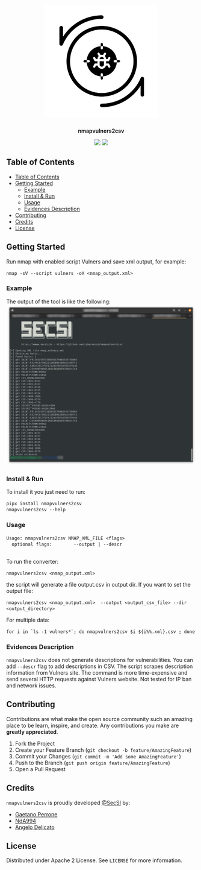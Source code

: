 <h1 align="center">
  <br>
  <picture>
    <source
      srcset="https://raw.githubusercontent.com/cybersecsi/nmapvulners2csv/main/assets/logo-dark-mode.png"
      media="(prefers-color-scheme: dark)"/>
    <img src="https://raw.githubusercontent.com/cybersecsi/nmapvulners2csv/main/assets/logo-light-mode.png" alt= "nmapvulners2csv" width="300px">
  </picture>
</h1>
<p align="center">
    <b>nmapvulners2csv</b>
<p>

<p align="center">
  <a href="https://github.com/cybersecsi/nmapvulners2csv/blob/main/README.md"><img src="https://img.shields.io/badge/Documentation-complete-green.svg?style=flat"></a>
  <a href="https://github.com/cybersecsi/nmapvulners2csv/blob/main/LICENSE"><img src="https://img.shields.io/badge/License-Apache2-blue.svg"></a>
</p>

## Table of Contents
- [Table of Contents](#table-of-contents)
- [Getting Started](#getting-started)
  - [Example](#example)
  - [Install \& Run](#install--run)
  - [Usage](#usage)
  - [Evidences Description](#evidences-description)
- [Contributing](#contributing)
- [Credits](#credits)
- [License](#license)

##  Getting Started  
Run nmap with enabled script Vulners and save xml output, for example:   
```  
nmap -sV --script vulners -oX <nmap_output.xml>  
```  

### Example
The output of the tool is like the following:
![Execution example](https://github.com/cybersecsi/nmapvulners2csv/raw/main/assets/usage.png)

### Install & Run
To install it you just need to run:
```
pipx install nmapvulners2csv
nmapvulners2csv --help
```

### Usage

```   
Usage: nmapvulners2csv NMAP_XML_FILE <flags>
  optional flags:        --output | --descr
  
```  

To run the converter:   
```  
nmapvulners2csv <nmap_output.xml>   
``` 

the script will generate a file output.csv in output dir. If you want to set the output file:   
```   
nmapvulners2csv <nmap_output.xml>  --output <output_csv_file> --dir <output_directory>
``` 
For multiple data:   
```  
for i in `ls -1 vulners*`; do nmapvulners2csv $i ${i%%.xml}.csv ; done   
``` 

### Evidences Description  
``nmapvulners2csv`` does not generate descriptions for vulnerabilities. You can add `--descr` flag to add descriptions in CSV.  The script scrapes description information from Vulners site. The command is more time-expensive and send several HTTP requests against Vulners website. Not tested for IP ban and network issues.     

## Contributing

Contributions are what make the open source community such an amazing place to be learn, inspire, and create. Any contributions you make are **greatly appreciated**.

1. Fork the Project
2. Create your Feature Branch (`git checkout -b feature/AmazingFeature`)
3. Commit your Changes (`git commit -m 'Add some AmazingFeature'`)
4. Push to the Branch (`git push origin feature/AmazingFeature`)
5. Open a Pull Request

## Credits
``nmapvulners2csv`` is proudly developed [@SecSI](https://secsi.io) by:
- [Gaetano Perrone](https://github.com/giper45)
- [NdA994](https://github.com/NdA994)
- [Angelo Delicato](https://github.com/thelicato)

## License
Distributed under Apache 2 License. See `LICENSE` for more information. 